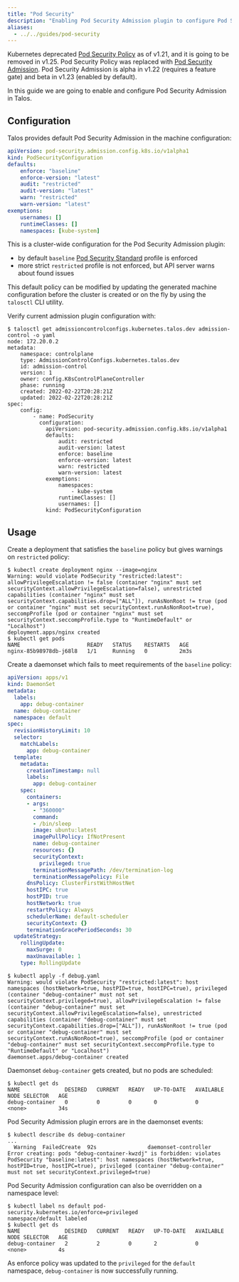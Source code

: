 ```yaml
---
title: "Pod Security"
description: "Enabling Pod Security Admission plugin to configure Pod Security Standards."
aliases:
  - ../../guides/pod-security
---
```


Kubernetes deprecated [Pod Security Policy](https://kubernetes.io/docs/concepts/policy/pod-security-policy/) as of v1.21, and it is
going to be removed in v1.25.
Pod Security Policy was replaced with [Pod Security Admission](https://kubernetes.io/docs/concepts/security/pod-security-admission/).
Pod Security Admission is alpha in v1.22 (requires a feature gate) and beta in v1.23 (enabled by default).

In this guide we are going to enable and configure Pod Security Admission in Talos.

## Configuration

Talos provides default Pod Security Admission in the machine configuration:

```yaml
apiVersion: pod-security.admission.config.k8s.io/v1alpha1
kind: PodSecurityConfiguration
defaults:
    enforce: "baseline"
    enforce-version: "latest"
    audit: "restricted"
    audit-version: "latest"
    warn: "restricted"
    warn-version: "latest"
exemptions:
    usernames: []
    runtimeClasses: []
    namespaces: [kube-system]
```

This is a cluster-wide configuration for the Pod Security Admission plugin:

* by default `baseline` [Pod Security Standard](https://kubernetes.io/docs/concepts/security/pod-security-standards/) profile is enforced
* more strict `restricted` profile is not enforced, but API server warns about found issues

This default policy can be modified by updating the generated machine configuration before the cluster is created or on the fly by using the `talosctl` CLI utility.

Verify current admission plugin configuration with:

```shell
$ talosctl get admissioncontrolconfigs.kubernetes.talos.dev admission-control -o yaml
node: 172.20.0.2
metadata:
    namespace: controlplane
    type: AdmissionControlConfigs.kubernetes.talos.dev
    id: admission-control
    version: 1
    owner: config.K8sControlPlaneController
    phase: running
    created: 2022-02-22T20:28:21Z
    updated: 2022-02-22T20:28:21Z
spec:
    config:
        - name: PodSecurity
          configuration:
            apiVersion: pod-security.admission.config.k8s.io/v1alpha1
            defaults:
                audit: restricted
                audit-version: latest
                enforce: baseline
                enforce-version: latest
                warn: restricted
                warn-version: latest
            exemptions:
                namespaces:
                    - kube-system
                runtimeClasses: []
                usernames: []
            kind: PodSecurityConfiguration
```

## Usage

Create a deployment that satisfies the `baseline` policy but gives warnings on `restricted` policy:

```shell
$ kubectl create deployment nginx --image=nginx
Warning: would violate PodSecurity "restricted:latest": allowPrivilegeEscalation != false (container "nginx" must set securityContext.allowPrivilegeEscalation=false), unrestricted capabilities (container "nginx" must set securityContext.capabilities.drop=["ALL"]), runAsNonRoot != true (pod or container "nginx" must set securityContext.runAsNonRoot=true), seccompProfile (pod or container "nginx" must set securityContext.seccompProfile.type to "RuntimeDefault" or "Localhost")
deployment.apps/nginx created
$ kubectl get pods
NAME                     READY   STATUS    RESTARTS   AGE
nginx-85b98978db-j68l8   1/1     Running   0          2m3s
```

Create a daemonset which fails to meet requirements of the `baseline` policy:

```yaml
apiVersion: apps/v1
kind: DaemonSet
metadata:
  labels:
    app: debug-container
  name: debug-container
  namespace: default
spec:
  revisionHistoryLimit: 10
  selector:
    matchLabels:
      app: debug-container
  template:
    metadata:
      creationTimestamp: null
      labels:
        app: debug-container
    spec:
      containers:
      - args:
        - "360000"
        command:
        - /bin/sleep
        image: ubuntu:latest
        imagePullPolicy: IfNotPresent
        name: debug-container
        resources: {}
        securityContext:
          privileged: true
        terminationMessagePath: /dev/termination-log
        terminationMessagePolicy: File
      dnsPolicy: ClusterFirstWithHostNet
      hostIPC: true
      hostPID: true
      hostNetwork: true
      restartPolicy: Always
      schedulerName: default-scheduler
      securityContext: {}
      terminationGracePeriodSeconds: 30
  updateStrategy:
    rollingUpdate:
      maxSurge: 0
      maxUnavailable: 1
    type: RollingUpdate
```

```shell
$ kubectl apply -f debug.yaml
Warning: would violate PodSecurity "restricted:latest": host namespaces (hostNetwork=true, hostPID=true, hostIPC=true), privileged (container "debug-container" must not set securityContext.privileged=true), allowPrivilegeEscalation != false (container "debug-container" must set securityContext.allowPrivilegeEscalation=false), unrestricted capabilities (container "debug-container" must set securityContext.capabilities.drop=["ALL"]), runAsNonRoot != true (pod or container "debug-container" must set securityContext.runAsNonRoot=true), seccompProfile (pod or container "debug-container" must set securityContext.seccompProfile.type to "RuntimeDefault" or "Localhost")
daemonset.apps/debug-container created
```

Daemonset `debug-container` gets created, but no pods are scheduled:

```shell
$ kubectl get ds
NAME              DESIRED   CURRENT   READY   UP-TO-DATE   AVAILABLE   NODE SELECTOR   AGE
debug-container   0         0         0       0            0           <none>          34s
```

Pod Security Admission plugin errors are in the daemonset events:

```shell
$ kubectl describe ds debug-container
...
  Warning  FailedCreate  92s                daemonset-controller  Error creating: pods "debug-container-kwzdj" is forbidden: violates PodSecurity "baseline:latest": host namespaces (hostNetwork=true, hostPID=true, hostIPC=true), privileged (container "debug-container" must not set securityContext.privileged=true)
```

Pod Security Admission configuration can also be overridden on a namespace level:

```shell
$ kubectl label ns default pod-security.kubernetes.io/enforce=privileged
namespace/default labeled
$ kubectl get ds
NAME              DESIRED   CURRENT   READY   UP-TO-DATE   AVAILABLE   NODE SELECTOR   AGE
debug-container   2         2         0       2            0           <none>          4s
```

As enforce policy was updated to the `privileged` for the `default` namespace, `debug-container` is now successfully running.
